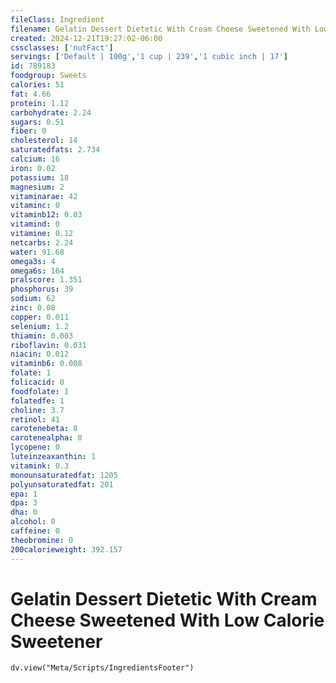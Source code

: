 ```yaml
---
fileClass: Ingredient
filename: Gelatin Dessert Dietetic With Cream Cheese Sweetened With Low Calorie Sweetener
created: 2024-12-21T19:27:02-06:00
cssclasses: ['nutFact']
servings: ['Default | 100g','1 cup | 239','1 cubic inch | 17']
id: 789183
foodgroup: Sweets
calories: 51
fat: 4.66
protein: 1.12
carbohydrate: 2.24
sugars: 0.51
fiber: 0
cholesterol: 14
saturatedfats: 2.734
calcium: 16
iron: 0.02
potassium: 18
magnesium: 2
vitaminarae: 42
vitaminc: 0
vitaminb12: 0.03
vitamind: 0
vitamine: 0.12
netcarbs: 2.24
water: 91.68
omega3s: 4
omega6s: 164
pralscore: 1.351
phosphorus: 39
sodium: 62
zinc: 0.08
copper: 0.011
selenium: 1.2
thiamin: 0.003
riboflavin: 0.031
niacin: 0.012
vitaminb6: 0.008
folate: 1
folicacid: 0
foodfolate: 1
folatedfe: 1
choline: 3.7
retinol: 41
carotenebeta: 8
carotenealpha: 0
lycopene: 0
luteinzeaxanthin: 1
vitamink: 0.3
monounsaturatedfat: 1205
polyunsaturatedfat: 201
epa: 1
dpa: 3
dha: 0
alcohol: 0
caffeine: 0
theobromine: 0
200calorieweight: 392.157
---
```


# Gelatin Dessert Dietetic With Cream Cheese Sweetened With Low Calorie Sweetener

```dataviewjs
dv.view("Meta/Scripts/IngredientsFooter")
```